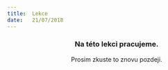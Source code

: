 ```yaml
---
title:  Lekce
date:   21/07/2018
---
```


### <center>Na této lekci pracujeme.</center>
<center>Prosim zkuste to znovu pozdeji.</center>